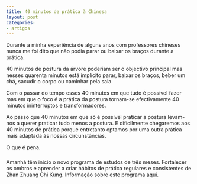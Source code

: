 ```yaml
---
title: 40 minutos de prática à Chinesa
layout: post
categories:
- artigos
---
```


Durante a minha experiência de alguns anos com professores chineses nunca me foi dito que não podia parar ou
baixar os braços durante a prática.  

40 minutos de postura da árvore poderiam ser o objectivo principal mas nesses quarenta minutos está implícito parar, baixar os braços,
beber um chá, sacudir o corpo ou caminhar pela sala. 

Com o passar do tempo esses 40 minutos em que tudo é possível fazer mas em que o foco é a prática da postura
tornam-se efectivamente 40 minutos ininterruptos e transformadores.

Ao passo que 40 minutos em que só é possível praticar a postura levam-nos a querer praticar tudo menos a
postura. E dificilmente chegaremos aos 40 minutos de prática porque entretanto optamos por uma
outra prática mais adaptada às nossas circunstâncias.

O que é pena. 

###

Amanhã têm inicio o novo programa de estudos de três meses. Fortalecer os ombros e aprender a criar hábitos de
prática regulares e consistentes de Zhan Zhuang Chi Kung. Informação sobre este programa [aqui.](http://devagar.org/regulares.html)
